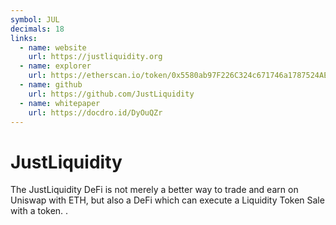 ```yaml
---
symbol: JUL
decimals: 18
links:
  - name: website
    url: https://justliquidity.org
  - name: explorer
    url: https://etherscan.io/token/0x5580ab97F226C324c671746a1787524AEF42E415
  - name: github
    url: https://github.com/JustLiquidity
  - name: whitepaper
    url: https://docdro.id/DyOuQZr
---
```


# JustLiquidity

The JustLiquidity DeFi is not merely a better way to trade and earn on Uniswap with ETH, but also a DeFi which can execute a Liquidity Token Sale with a token. .
